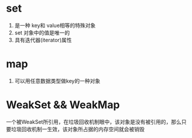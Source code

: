 # set 
1. 是一种 key和 value相等的特殊对象
2. set 对象中的值是唯一的
3. 具有迭代器(iterator)属性

# map 
1. 可以用任意数据类型做key的一种对象

# WeakSet && WeakMap
一个被WeakSet所引用，在垃圾回收机制眼中，该对象是没有被引用的，那么只要垃圾回收机制一生效，该对象所占据的内存空间就会被销毁